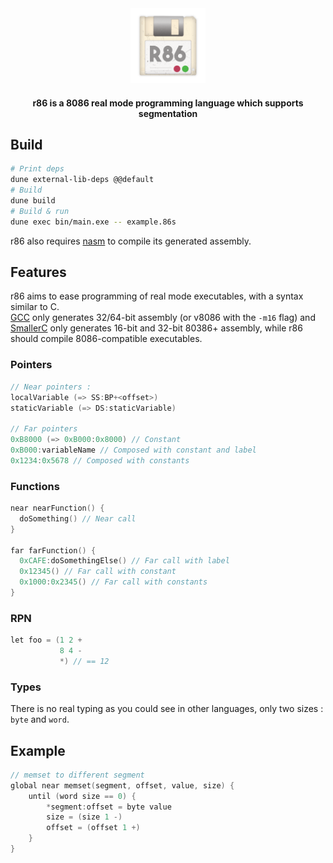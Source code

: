 <div align="center">
  <a href="https://github.com/ArtichOwO/r86">
    <img src="docs/images/logo.png" alt="Logo :3" width="120">
  </a>

  <h4 align="center">
    r86 is a 8086 real mode programming language which supports segmentation
  </p>
</div>

## Build
```bash
# Print deps
dune external-lib-deps @@default
# Build
dune build
# Build & run
dune exec bin/main.exe -- example.86s
```
r86 also requires [nasm](https://www.nasm.us) to compile its generated assembly.

## Features
r86 aims to ease programming of real mode executables, with a syntax similar to C.  
[GCC](https://gcc.gnu.org) only generates 32/64-bit assembly (or v8086 with the `-m16` flag) and [SmallerC](https://github.com/alexfru/SmallerC) only generates 16-bit and 32-bit 80386+ assembly, while r86 should compile 8086-compatible executables.

### Pointers
```c
// Near pointers :
localVariable (=> SS:BP+<offset>)
staticVariable (=> DS:staticVariable)

// Far pointers
0xB8000 (=> 0xB000:0x8000) // Constant
0xB000:variableName // Composed with constant and label
0x1234:0x5678 // Composed with constants
```

### Functions
```c
near nearFunction() {
  doSomething() // Near call
}

far farFunction() {
  0xCAFE:doSomethingElse() // Far call with label
  0x12345() // Far call with constant
  0x1000:0x2345() // Far call with constants
}
```

### RPN
```c
let foo = (1 2 +
           8 4 -
           *) // == 12
```

### Types
There is no real typing as you could see in other languages, only two sizes : `byte` and `word`.

## Example
```c
// memset to different segment
global near memset(segment, offset, value, size) {
    until (word size == 0) {
        *segment:offset = byte value
        size = (size 1 -)
        offset = (offset 1 +)
    }
}
```
